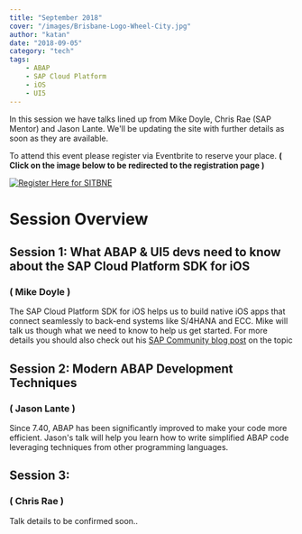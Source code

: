 ```yaml
---
title: "September 2018"
cover: "/images/Brisbane-Logo-Wheel-City.jpg"
author: "katan"
date: "2018-09-05"
category: "tech"
tags:
    - ABAP
    - SAP Cloud Platform
    - iOS
    - UI5
---
```

In this session we have talks lined up from Mike Doyle, Chris Rae (SAP Mentor) and Jason Lante. We'll be updating the site with further details as soon as they are available.


To attend this event please register via Eventbrite to reserve your place. **( Click on the image below to be redirected to the registration page )**


[![Register Here for SITBNE](https://www.eventbrite.com.au/wp-content/themes/core/img/eventbrite-logo.svg)](https://www.eventbrite.com/e/sap-inside-track-brisbane-september-2018-tickets-48105921105)


# Session Overview

## Session 1: What ABAP & UI5 devs need to know about the SAP Cloud Platform SDK for iOS
### ( Mike Doyle )
The SAP Cloud Platform SDK for iOS helps us to build native iOS apps that connect seamlessly to back-end systems like S/4HANA and ECC. Mike will
talk us though what we need to know to help us get started.  For more details you should also check out his [SAP Community blog post](https://blogs.sap.com/2018/08/09/sdk-for-ios-your-quick-start-guide/) on the topic


## Session 2: Modern ABAP Development Techniques
### ( Jason Lante )
Since 7.40, ABAP has been significantly improved to make your code more efficient. Jason's talk will help you learn how to write simplified ABAP code leveraging techniques from other programming languages.

## Session 3: 
### ( Chris Rae )
Talk details to be confirmed soon..
